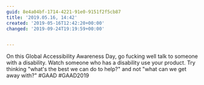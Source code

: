 ```yaml
---
guid: 8e4a04bf-1714-4221-91e0-9151f2f5cb87
title: '2019.05.16, 14:42'
created: '2019-05-16T12:42:20+00:00'
changed: '2019-09-24T19:19:59+00:00'


---
```


On this Global Accessibility Awareness Day, go fucking well talk to someone with a disability. Watch someone who has a disability use your product. Try thinking "what's the best we can do to help?" and not "what can we get away with?" #GAAD #GAAD2019
